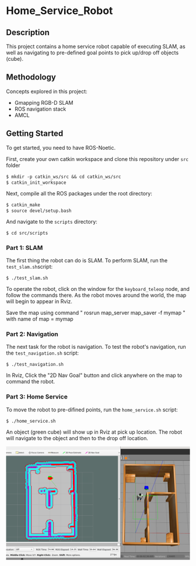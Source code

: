 # Home_Service_Robot

## Description

This project contains a home service robot capable of executing SLAM, as well as navigating to pre-defined goal points to pick up/drop off objects (cube).

## Methodology

Concepts explored in this project:

* Gmapping RGB-D SLAM
* ROS navigation stack
* AMCL  



## Getting Started

To get started, you need to have ROS-Noetic.

First, create your own catkin workspace and clone this repository under `src`  folder

```shell
$ mkdir -p catkin_ws/src && cd catkin_ws/src
$ catkin_init_workspace
```

Next, compile all the ROS packages under the root directory: 

```shell
$ catkin_make
$ source devel/setup.bash
```

And navigate to the `scripts` directory:

```shell
$ cd src/scripts
```

### Part 1: SLAM

The first thing the robot can do is SLAM. To perform SLAM, run the `test_slam.sh`script:

```shell
$ ./test_slam.sh
```

To operate the robot, click on the window for the `keyboard_teleop` node, and follow the commands there. As the robot moves around the world, the map will begin to appear in Rviz.

Save the map using command " rosrun map_server map_saver -f mymap " with name of map = mymap

### Part 2: Navigation

The next task for the robot is navigation. To test the robot's navigation, run the `test_navigation.sh` script:

```shell
$ ./test_navigation.sh
```

In Rviz, Click the "2D Nav Goal" button and click anywhere on the map to command the robot. 


### Part 3: Home Service

To move the robot to pre-difined points, run the `home_service.sh` script:

```shell
$ ./home_service.sh
```

An object (green cube) will show up in Rviz at pick up location. The robot will navigate to the object and then to the drop off location. 


![Alt text](./images/4.png)

